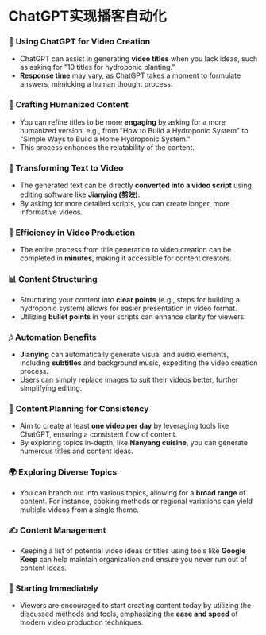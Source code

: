 # ChatGPT实现播客自动化

### 🌱 **Using ChatGPT for Video Creation**

  - ChatGPT can assist in generating **video titles** when you lack ideas, such as asking for "10 titles for hydroponic planting."
  - **Response time** may vary, as ChatGPT takes a moment to formulate answers, mimicking a human thought process.

### 📝 **Crafting Humanized Content**

  - You can refine titles to be more **engaging** by asking for a more humanized version, e.g., from "How to Build a Hydroponic System" to "Simple Ways to Build a Home Hydroponic System."
  - This process enhances the relatability of the content.

### 🎥 **Transforming Text to Video**
  - The generated text can be directly **converted into a video script** using editing software like **Jianying (剪映)**.
  - By asking for more detailed scripts, you can create longer, more informative videos.

### 🔄 **Efficiency in Video Production**
  - The entire process from title generation to video creation can be completed in **minutes**, making it accessible for content creators.

### 📊 **Content Structuring**
  - Structuring your content into **clear points** (e.g., steps for building a hydroponic system) allows for easier presentation in video format.
  - Utilizing **bullet points** in your scripts can enhance clarity for viewers.

### 🎶 **Automation Benefits**
  - **Jianying** can automatically generate visual and audio elements, including **subtitles** and background music, expediting the video creation process.
  - Users can simply replace images to suit their videos better, further simplifying editing.

### 📅 **Content Planning for Consistency**
  - Aim to create at least **one video per day** by leveraging tools like ChatGPT, ensuring a consistent flow of content.
  - By exploring topics in-depth, like **Nanyang cuisine**, you can generate numerous titles and content ideas.

### 🌍 **Exploring Diverse Topics**
  - You can branch out into various topics, allowing for a **broad range** of content. For instance, cooking methods or regional variations can yield multiple videos from a single theme.

### ✍️ **Content Management**
  - Keeping a list of potential video ideas or titles using tools like **Google Keep** can help maintain organization and ensure you never run out of content ideas.

### 🚀 **Starting Immediately**
  - Viewers are encouraged to start creating content today by utilizing the discussed methods and tools, emphasizing the **ease and speed** of modern video production techniques.